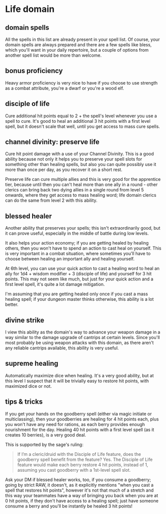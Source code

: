 # <navy>Life domain</navy>

## domain spells

All the spells in this list are already present in your spell list. Of course, your domain spells are always prepared and there are a few spells like bless, which you'll want in your daily repertoire, but a couple of options from another spell list would be more than welcome.

## bonus proficiency

Heavy armor proficiency is very nice to have if you choose to use strength as a combat attribute, you're a dwarf or you're a wood elf.

## <blue>disciple of life</blue>

Cure additional hit points equal to 2 + the spell's level whenever you use a spell to cure. It's good to heal an additional 3 hit points with a first level spell, but it doesn't scale that well, until you get access to mass cure spells.

## <blue>channel divinity: preserve life</blue>

Cure hit point damage with a use of your Channel Divinity. This is a good ability because not only it helps you to preserve your spell slots for something other than healing spells, but also you can quite possibly use it more than once per day, as you recover it on a short rest.

Preserve life can cure multiple allies and this is very good for the apprentice tier, because until then you can't heal more than one ally in a round - other clerics can bring back two dying allies in a single round from level 5 onwards, where they get access to mass healing word; life domain clerics can do the same from level 2 with this ability.

## <blue>blessed healer</blue>

Another ability that preserves your spells; this isn't extraordinarily good, but it can prove useful, especially in the middle of battle during low levels.

It also helps your action economy; if you are getting healed by healing others, then you won't have to spend an action to cast heal on yourself. This is very important in a combat situation, where sometimes you'll have to choose between healing an important ally and healing yourself.

At 6th level, you can use your quick action to cast a healing word to heal an ally for 1d4 + wisdom modifier + 3 (disciple of life) and yourself for 3 hit points. This may not seem like much, but just for your quick action and a first level spell, it's quite a lot damage mitigation.

I'm assuming that you are getting healed only once if you cast a mass healing spell; if your dungeon master thinks otherwise, this ability is a lot better.

## <blue>divine strike</blue>

I view this ability as the domain's way to advance your weapon damage in a way similar to the damage upgrade of cantrips at certain levels. Since you'll most probably be using weapon attacks with this domain, as there aren't any reliable cantrips available, this ability is very useful.

## <blue>supreme healing</blue>

Automatically maximize dice when healing. It's a very good ability, but at this level I suspect that it will be trivially easy to restore hit points, with maximized dice or not.

## tips \& tricks

If you get your hands on the goodberry spell (either via magic initiate or multiclassing), then your goodberries are healing for 4 hit points each, plus you won't have any need for rations, as each berry provides enough nourishment for the day. Healing 40 hit points with a first level spell (as it creates 10 berries), is a very good deal.

This is supported by the sage's ruling:

> If I’m a cleric/druid with the Disciple of Life feature, does the goodberry spell benefit from the feature?
> Yes. The Disciple of Life feature would make each berry restore 4 hit points, instead of 1, assuming you cast goodberry with a 1st-level spell slot.

Ask your DM if blessed healer works, too, if you consume a goodberry; going by strict RAW, it doesn't, as it explicitly mentions "when you cast a spell that restores hit points", however it's not that much of a stretch and this way your teammates have a way of bringing you back when you are at 0 hit points, if they don't have access to a healing spell; just have someone consume a berry and you'll be instantly be healed 3 hit points!
